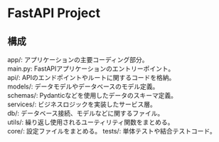 # FastAPI Project
## 構成
app/: アプリケーションの主要コーディング部分。  
    main.py: FastAPIアプリケーションのエントリーポイント。  
    api/: APIのエンドポイントやルートに関するコードを格納。  
    models/: データモデルやデータベースのモデル定義。  
    schemas/: Pydanticなどを使用したデータのスキーマ定義。  
    services/: ビジネスロジックを実装したサービス層。  
    db/: データベース接続、モデルなどに関するファイル。  
    utils/: 繰り返し使用されるユーティリティ関数をまとめる。  
    core/: 設定ファイルをまとめる。
tests/: 単体テストや結合テストコード。  

